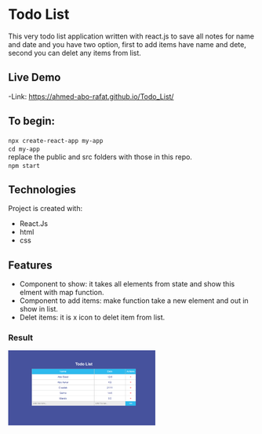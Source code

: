 # Todo List 

This very todo list application written with react.js to save all notes for name and date and you have two option, first to add items have name and dete, second you can delet any items from list.

## Live Demo
-Link: https://ahmed-abo-rafat.github.io/Todo_List/

## To begin:
``npx create-react-app my-app``<br>
``cd my-app``<br>
replace the public and src folders with those in this repo.<br>
``npm start``

## Technologies
Project is created with:
  - React.Js
  - html
  - css

## Features
  - Component to show: it takes all elements from state and show this elment with map function.
  - Component to add items: make function take a new element and out in show in list.
  - Delet items: it is x icon to delet item from list.

### Result

<img
  src="./Todo_List_.png"
  alt="TodoList"
  title="Todo"
  style="display: inline-block; margin: 0 auto; max-width: 300px">

